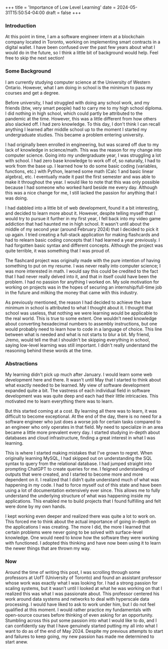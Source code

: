+++
title = 'Importance of Low Level Learning'
date = 2024-05-31T15:50:54-04:00
draft = false
+++

### Introduction
At this point in time, I am a software engineer intern at a blockchain company located in Toronto, working on implementing smart contracts in a digital wallet. I have been confused over the past few years about what I would do in the future, so I think a little bit of background would help. Feel free to skip the next section!

### Some Background
I am currently studying computer science at the University of Western Ontario. However, what I am doing in school is the minimum to pass my courses and get a degree.

Before university, I had struggled with doing any school work, and my friends (btw, very smart people) had to carry me to my high school diploma. I did nothing in high school, which could partly be attributed to the pandemic at the time. However, this was a little different from how others also slacked off. I had zero knowledge. To this day, I don't think I can recall anything I learned after middle school up to the moment I started my undergraduate studies. This became a problem entering university. 

I had originally been enrolled in engineering, but was scared off due to my lack of knowledge in science/math. This was the reason for my change into computer science. Going into my undergraduate year, I was struggling a lot with school. I had zero base knowledge to work off of, so naturally, I had to work from the base up. I learned how to do some basic coding (variables, functions, etc.) with Python, learned some math (Calc 1 and basic linear algebra), etc. I eventually made it past the first semester and was able to make it throughout the year. I would like to note that this was only possible because I had someone who worked hard beside me every day. Although this was a nice change for me, I still lacked the passion for anything that I was doing.

I had dabbled into a little bit of web development, found it a bit interesting, and decided to learn more about it. However, despite telling myself that I would try to pursue it further in my first year, I fell back into my video game addiction that had haunted me in high school. It wasn't until about the middle of my second year (around February 2024) that I decided to pick it up again. I tried creating a full-stack application for making flashcards and had to relearn basic coding concepts that I had learned a year previously. I had forgotten basic syntax and different concepts. Although the project was quite terrible, it was something that I was proud of.

The flashcard project was originally made with the pure intention of having something to put on my resume. I was never really into computer science; I was more interested in math. I would say this could be credited to the fact that I had never really delved into it, and that in itself could have been the problem. I had no passion for anything I worked on. My sole motivation for working on projects was in the hopes of securing an internship/full-time job in the future and milking the money that came with this industry.

As previously mentioned, the reason I had decided to achieve the bare minimum in school is attributed to what I thought about it. I thought that school was useless, that nothing we were learning would be applicable to the real world. This is true to some extent. One wouldn't need knowledge about converting hexadecimal numbers to assembly instructions, but one would probably need to learn how to code in a language of choice. This line between what is needed and what is not starts to blur a bit. My friend, Jremo, would tell me that I shouldn't be skipping everything in school, saying low-level learning was still important. I didn't really understand the reasoning behind these words at the time.

### Abstractions
My learning didn't pick up much after January. I would learn some web development here and there. It wasn't until May that I started to think about what exactly needed to be learned. My view of software development expanded quite a bit. The vastness of each individual field in software development was was quite deep and each had their little intricacies. This motivated me to learn everything there was to learn.

But this started coming at a cost. By learning all there was to learn, it was difficult to become exceptional. At the end of the day, there is no need for a software engineer who just does a worse job for certain tasks compared to an engineer who only operates in that field. My need to specialize in an area became a little more prevalent every day. I started studying in-depth about databases and cloud infrastructure, finding a great interest in what I was learning.

This is where I started making mistakes that I've grown to regret. When originally learning MySQL, I had skipped out on understanding the SQL syntax to query from the relational database. I had jumped straight into prompting ChatGPT to create queries for me. I feigned understanding of outputs that were created, and I started to become more and more dependent on it. I realized that I didn’t quite understand much of what was happening in my code. I had to force myself out of this state and have been using a lot of documentation extensively ever since. This allows me to fully understand the underlying structure of what was happening inside my applications. This enabled me to build projects that I found fulfilling and felt were done by my own hands.

I kept working even deeper and realized there was quite a lot to work on. This forced me to think about the actual importance of going in-depth on the applications I was creating. The more I did, the more I learned that certain problems were never going to be solved with surface-level knowledge. One would need to know how the software they were working with functioned. I adopted this thinking and have now been using it to learn the newer things that are thrown my way.

### Now
Around the time of writing this post, I was scrolling through some professors at UofT (University of Toronto) and found an assistant professor whose work was exactly what I was looking for. I had a strong passion for scaling systems, but it wasn’t until I looked at what he was working on that I realized this was what I was passionate about. This professor centered his work around data systems and networks to deal with hyperscale data processing. I would have liked to ask to work under him, but I do not feel qualified at this moment. I would rather practice my fundamentals with open-source courses before thinking of even asking for an opportunity. Stumbling across this put some passion into what I would like to do, and I can confidently say that I have genuinely started putting my all into what I want to do as of the end of May 2024. Despite my previous attempts to start and failures to keep going, my new passion has made me determined to start anew.